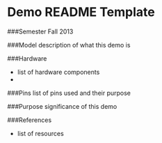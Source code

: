 Demo README Template
==================
###Semester
Fall 2013

###Model
description of what this demo is

###Hardware
* list of hardware components
* 

###Pins
list of pins used and their purpose

###Purpose
significance of this demo

###References
* list of resources
